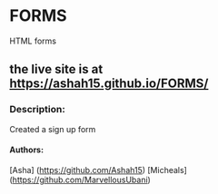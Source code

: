 # FORMS
HTML forms
## the live site is at https://ashah15.github.io/FORMS/

### Description: 
Created a sign up form 

#### Authors:
[Asha] (https://github.com/Ashah15)
[Micheals] (https://github.com/MarvellousUbani)
